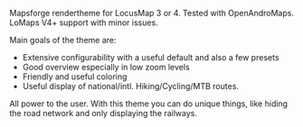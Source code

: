 Mapsforge rendertheme for LocusMap 3 or 4. Tested with OpenAndroMaps. LoMaps V4+ support with minor issues.<br>

Main goals of the theme are:

- Extensive configurability with a useful default and also a few presets
- Good overview especially in low zoom levels
- Friendly and useful coloring
- Useful display of national/intl. Hiking/Cycling/MTB routes.

All power to the user. With this theme you can do unique things, like hiding the road network and only displaying the railways.

